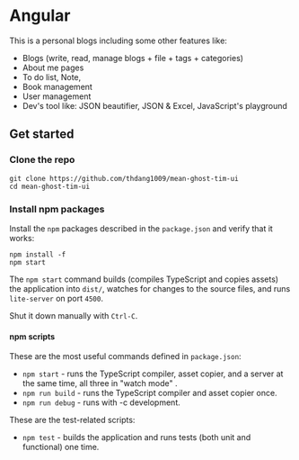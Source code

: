 # Angular

This is a personal blogs including some other features like:
- Blogs (write, read, manage blogs + file + tags + categories)
- About me pages
- To do list, Note, 
- Book management
- User management
- Dev's tool like: JSON beautifier, JSON & Excel, JavaScript's playground

## Get started

### Clone the repo

```shell
git clone https://github.com/thdang1009/mean-ghost-tim-ui
cd mean-ghost-tim-ui
```

### Install npm packages

Install the `npm` packages described in the `package.json` and verify that it works:

```shell
npm install -f
npm start
```

The `npm start` command builds (compiles TypeScript and copies assets) the application into `dist/`, watches for changes to the source files, and runs `lite-server` on port `4500`.

Shut it down manually with `Ctrl-C`.

#### npm scripts

These are the most useful commands defined in `package.json`:

* `npm start` - runs the TypeScript compiler, asset copier, and a server at the same time, all three in "watch mode" .
* `npm run build` - runs the TypeScript compiler and asset copier once.
* `npm run debug` - runs with -c development.

These are the test-related scripts:

* `npm test` - builds the application and runs tests (both unit and functional) one time.
